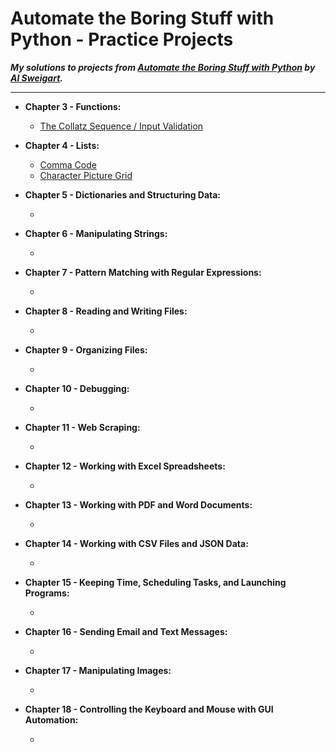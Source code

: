 # **Automate the Boring Stuff with Python - Practice Projects**
***My solutions to projects from [Automate the Boring Stuff with Python](https://automatetheboringstuff.com/) by [Al Sweigart](http://alsweigart.com/).***
  
---  

  *  **Chapter 3 - Functions:**  

      * [The Collatz Sequence / Input Validation](link)
  * **Chapter 4 - Lists:**  

    * [Comma Code](link)  
    * [Character Picture Grid](link) 

  * **Chapter 5 - Dictionaries and Structuring Data:**  

    * 

  * **Chapter 6 - Manipulating Strings:**  

    * 

  * **Chapter 7 - Pattern Matching with Regular Expressions:**  

    *  
    
  * **Chapter 8 - Reading and Writing Files:**  

    *  
    
  * **Chapter 9 - Organizing Files:**  

    * 
    
  * **Chapter 10 - Debugging:**  

    * 
    
  * **Chapter 11 - Web Scraping:**  

    * 
    
  * **Chapter 12 - Working with Excel Spreadsheets:**  

    * 
    
  * **Chapter 13 - Working with PDF and Word Documents:**  

    * 

  * **Chapter 14 - Working with CSV Files and JSON Data:**  

    * 

  * **Chapter 15 - Keeping Time, Scheduling Tasks, and Launching Programs:**  

    *  

  * **Chapter 16 - Sending Email and Text Messages:**  

    * 

  * **Chapter 17 - Manipulating Images:**  

    *  

  * **Chapter 18 - Controlling the Keyboard and Mouse with GUI Automation:**  

    * 
